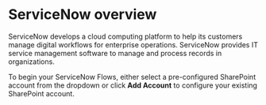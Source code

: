 # ServiceNow overview

ServiceNow develops a cloud computing platform to help its customers manage digital workflows for enterprise operations. ServiceNow provides IT service management software to manage and process records in organizations.

To begin your ServiceNow Flows, either select a pre-configured SharePoint account from the dropdown or click **Add Account** to configure your existing SharePoint account.

